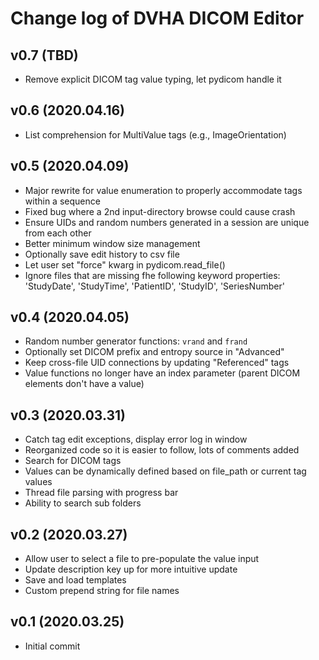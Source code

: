 # Change log of DVHA DICOM Editor

v0.7 (TBD)
--------------------
 - Remove explicit DICOM tag value typing, let pydicom handle it

v0.6 (2020.04.16)
--------------------
 - List comprehension for MultiValue tags (e.g., ImageOrientation)

v0.5 (2020.04.09)
--------------------
 - Major rewrite for value enumeration to properly accommodate tags within a sequence
 - Fixed bug where a 2nd input-directory browse could cause crash
 - Ensure UIDs and random numbers generated in a session are unique from each other
 - Better minimum window size management
 - Optionally save edit history to csv file
 - Let user set "force" kwarg in pydicom.read_file()
 - Ignore files that are missing fhe following keyword properties:  
    'StudyDate', 'StudyTime', 'PatientID', 'StudyID', 'SeriesNumber'


v0.4 (2020.04.05)
--------------------
 - Random number generator functions: `vrand` and `frand`
 - Optionally set DICOM prefix and entropy source in "Advanced"
 - Keep cross-file UID connections by updating "Referenced" tags
 - Value functions no longer have an index parameter (parent DICOM elements don't have a value)

v0.3 (2020.03.31)
--------------------
 - Catch tag edit exceptions, display error log in window
 - Reorganized code so it is easier to follow, lots of comments added
 - Search for DICOM tags
 - Values can be dynamically defined based on file_path or current tag values
 - Thread file parsing with progress bar
 - Ability to search sub folders
 
 
v0.2 (2020.03.27)
--------------------
 - Allow user to select a file to pre-populate the value input
 - Update description key up for more intuitive update
 - Save and load templates
 - Custom prepend string for file names

v0.1 (2020.03.25)
--------------------
 - Initial commit